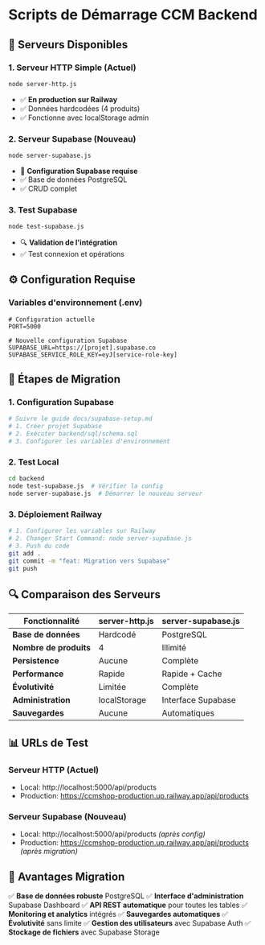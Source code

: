 # Scripts de Démarrage CCM Backend

## 🔄 Serveurs Disponibles

### 1. Serveur HTTP Simple (Actuel)
```bash
node server-http.js
```
- ✅ **En production sur Railway**
- ✅ Données hardcodées (4 produits)
- ✅ Fonctionne avec localStorage admin

### 2. Serveur Supabase (Nouveau)
```bash
node server-supabase.js
```
- 🔧 **Configuration Supabase requise**
- ✅ Base de données PostgreSQL
- ✅ CRUD complet

### 3. Test Supabase
```bash
node test-supabase.js
```
- 🔍 **Validation de l'intégration**
- ✅ Test connexion et opérations

## ⚙️ Configuration Requise

### Variables d'environnement (.env)
```env
# Configuration actuelle
PORT=5000

# Nouvelle configuration Supabase
SUPABASE_URL=https://[projet].supabase.co
SUPABASE_SERVICE_ROLE_KEY=eyJ[service-role-key]
```

## 🚀 Étapes de Migration

### 1. Configuration Supabase
```bash
# Suivre le guide docs/supabase-setup.md
# 1. Créer projet Supabase
# 2. Exécuter backend/sql/schema.sql
# 3. Configurer les variables d'environnement
```

### 2. Test Local
```bash
cd backend
node test-supabase.js  # Vérifier la config
node server-supabase.js  # Démarrer le nouveau serveur
```

### 3. Déploiement Railway
```bash
# 1. Configurer les variables sur Railway
# 2. Changer Start Command: node server-supabase.js
# 3. Push du code
git add .
git commit -m "feat: Migration vers Supabase"
git push
```

## 🔍 Comparaison des Serveurs

| Fonctionnalité | server-http.js | server-supabase.js |
|---|---|---|
| **Base de données** | Hardcodé | PostgreSQL |
| **Nombre de produits** | 4 | Illimité |
| **Persistence** | Aucune | Complète |
| **Performance** | Rapide | Rapide + Cache |
| **Évolutivité** | Limitée | Complète |
| **Administration** | localStorage | Interface Supabase |
| **Sauvegardes** | Aucune | Automatiques |

## 📊 URLs de Test

### Serveur HTTP (Actuel)
- Local: http://localhost:5000/api/products
- Production: https://ccmshop-production.up.railway.app/api/products

### Serveur Supabase (Nouveau)
- Local: http://localhost:5000/api/products *(après config)*
- Production: https://ccmshop-production.up.railway.app/api/products *(après migration)*

## 🎯 Avantages Migration

✅ **Base de données robuste** PostgreSQL
✅ **Interface d'administration** Supabase Dashboard
✅ **API REST automatique** pour toutes les tables
✅ **Monitoring et analytics** intégrés
✅ **Sauvegardes automatiques**
✅ **Évolutivité** sans limite
✅ **Gestion des utilisateurs** avec Supabase Auth
✅ **Stockage de fichiers** avec Supabase Storage
